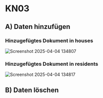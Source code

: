 # KN03

## A) Daten hinzufügen

### Hinzugefügtes Dokument in houses
![Screenshot 2025-04-04 134807](https://github.com/user-attachments/assets/7c23edba-bf21-4e93-9b4e-59b87f7e717c)

### Hinzugefügtes Dokument in residents
![Screenshot 2025-04-04 134817](https://github.com/user-attachments/assets/df571e18-5ca9-449d-ae86-64fffc427f9a)

## B) Daten löschen
